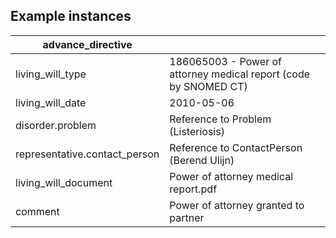 ## Example instances

| advance_directive             |                   |
|-------------------------------|-------------------|
| living_will_type              | 186065003 - Power of attorney medical report (code by SNOMED CT)  |
| living_will_date              | 2010-05-06 |
| disorder.problem              | Reference to Problem (Listeriosis) |
| representative.contact_person | Reference to ContactPerson (Berend Ulijn) |
| living_will_document          | Power of attorney medical report.pdf  |
| comment                       | Power of attorney granted to partner |


